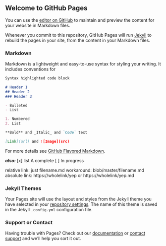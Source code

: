 ## Welcome to GitHub Pages

You can use the [editor on GitHub](https://github.com/EmilyBlackb/EmilyBlackb.github.io/edit/master/README.md) to maintain and preview the content for your website in Markdown files.

Whenever you commit to this repository, GitHub Pages will run [Jekyll](https://jekyllrb.com/) to rebuild the pages in your site, from the content in your Markdown files.

### Markdown

Markdown is a lightweight and easy-to-use syntax for styling your writing. It includes conventions for

```markdown
Syntax highlighted code block

# Header 1
## Header 2
### Header 3

- Bulleted
- List

1. Numbered
2. List

**Bold** and _Italic_ and `Code` text

[Link](url) and ![Image](src)
```

For more details see [GitHub Flavored Markdown](https://guides.github.com/features/mastering-markdown/).

**_also:_**
[x] list A complete
[ ] In progress

relative link: just filename.md
workaround: blob/master/filename.md
absolute link: https://wholelink/yep or https://wholelink/yep.md

### Jekyll Themes

Your Pages site will use the layout and styles from the Jekyll theme you have selected in your [repository settings](https://github.com/EmilyBlackb/EmilyBlackb.github.io/settings). The name of this theme is saved in the Jekyll `_config.yml` configuration file.

### Support or Contact

Having trouble with Pages? Check out our [documentation](https://help.github.com/categories/github-pages-basics/) or [contact support](https://github.com/contact) and we’ll help you sort it out.
